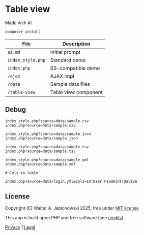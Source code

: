 # Table view

Made with AI

```php
composer install
```

| File           | Description |
|----------------|-------------|
| `ai.md`        | Initial prompt |
| `index_style.php` | Standard demo |
| `index.php`    | BS-compatible demo |
| `/ajax`        | AJAX impl |
| `/data`        | Sample data files |
| `/table-view`  | Table view component |

## Debug

```
index_style.php?source=data/sample.csv
index.php?source=data/sample.csv

index_style.php?source=data/sample.json
index.php?source=data/sample.json

index_style.php?source=data/sample.tsv
index.php?source=data/sample.tsv

index_style.php?source=data/sample.yml
index.php?source=data/sample.yml

# Cols in table

index.php?source=data/login.yml&cols=ID|User|PswdHint|Device
```

## License

Copyright (C) Walter A. Jablonowski 2025, free under [MIT license](LICENSE)

This app is build upon PHP and free software (see [credits](credits.md)).

[Privacy](https://walter-a-jablonowski.github.io/privacy.html) | [Legal](https://walter-a-jablonowski.github.io/imprint.html)
